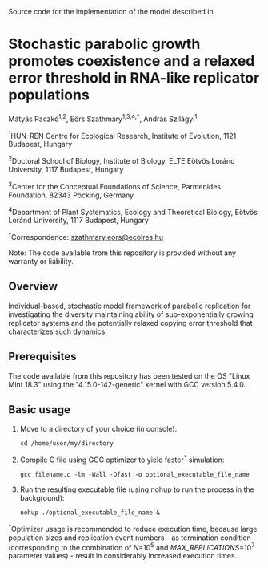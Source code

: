 Source code for the implementation of the model described in

# Stochastic parabolic growth promotes coexistence and a relaxed error threshold in RNA-like replicator populations

Mátyás Paczkó<sup>1,2</sup>, Eörs Szathmáry<sup>1,3,4,*</sup>, András Szilágyi<sup>1</sup>

<sup>1</sup>HUN-REN Centre for Ecological Research, Institute of Evolution, 1121 Budapest, Hungary

<sup>2</sup>Doctoral School of Biology, Institute of Biology, ELTE Eötvös Loránd University, 1117
Budapest, Hungary

<sup>3</sup>Center for the Conceptual Foundations of Science, Parmenides Foundation, 82343 Pöcking,
Germany

<sup>4</sup>Department of Plant Systematics, Ecology and Theoretical Biology, Eötvös Loránd
University, 1117 Budapest, Hungary

<sup>*</sup>Correspondence: szathmary.eors@ecolres.hu

Note: The code available from this repository is provided without any warranty or liability.

## Overview

Individual-based, stochastic model framework of parabolic replication for investigating the diversity maintaining ability of sub-exponentially growing replicator systems and the potentially relaxed copying error threshold that characterizes such dynamics.

## Prerequisites

The code available from this repository has been tested on the OS "Linux Mint 18.3" using the "4.15.0-142-generic" kernel with GCC version 5.4.0.

## Basic usage

1. Move to a directory of your choice (in console):
   
   `cd /home/user/my/directory`
   
3. Compile C file using GCC optimizer to yield faster<sup>*</sup> simulation:
   
   `gcc filename.c -lm -Wall -Ofast -o optional_executable_file_name`
   
5. Run the resulting executable file (using nohup to run the process in the background):
   
   `nohup ./optional_executable_file_name &`

<sup>*</sup>Optimizer usage is recommended to reduce execution time, because large population sizes and replication event numbers - as termination condition (corresponding to the combination of *N*=10<sup>5</sup> and *MAX_REPLICATIONS*=10<sup>7</sup> parameter values) - result in considerably increased execution times.
